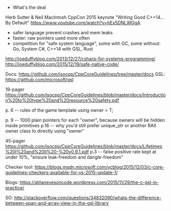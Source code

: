 + What's the deal

Herb Sutter & Neil MacIntosh
CppCon 2015 keynote
"Writing Good C++14... By Default"
https://www.youtube.com/watch?v=hEx5DNLWGgA

+ safer language
  prevent crashes and mem leaks
+ faster: raw pointers used more often
+ competition for "safe system language", some with GC, some without: Go, System C#, C++14 with GSL, Rust

http://joeduffyblog.com/2013/12/27/csharp-for-systems-programming/
http://joeduffyblog.com/2015/12/19/safe-native-code/

Docs: https://github.com/isocpp/CppCoreGuidelines/tree/master/docs
GSL: https://github.com/microsoft/gsl

19-pager
https://github.com/isocpp/CppCoreGuidelines/blob/master/docs/Introduction%20to%20type%20and%20resource%20safety.pdf

p. 6 -- rules of the game
template<typename T>
using owner = T;

p. 9 -- 1000 plain pointers for each "owner", because owners will be hidden inside primitives
p.16 -- why you'd still prefer unique_ptr or another RAII owner class to directly using "owner"

45-pager
https://github.com/isocpp/CppCoreGuidelines/blob/master/docs/Lifetimes%20I%20and%20II%20-%20v0.9.1.pdf
p.3  -- false positive rate kept at under 10%, "ensure leak-freedom and dangle-freedom"


Checker tool:
https://blogs.msdn.microsoft.com/vcblog/2015/12/03/c-core-guidelines-checkers-available-for-vs-2015-update-1/

Blogs:
https://atilanevesoncode.wordpress.com/2015/11/29/the-c-gsl-in-practice/

SO:
http://stackoverflow.com/questions/34832090/whats-the-difference-between-span-and-array-view-in-the-gsl-library
